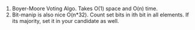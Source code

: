 1. Boyer-Moore Voting Algo. Takes O(1) space and O(n) time.
2. Bit-manip is also nice O(n*32). Count set bits in ith bit in all elements. If its majority, set it in your candidate as well.